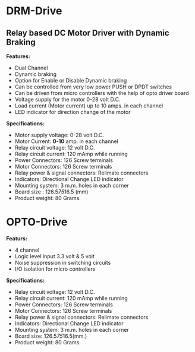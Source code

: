 # DRM-Drive
## Relay based DC Motor Driver with Dynamic Braking
**Features:**

- Dual Channel
- Dynamic braking
- Option for Enable or Disable Dynamic braking
- Can be controlled from very low power PUSH or DPDT switches
- Can be driven from micro controllers with the help of opto driver board
- Voltage supply for the motor 0-28 volt D.C.
- Load current (Motor current) up to 10 amps. in each channel
- LED indicator for direction change of the motor

**Specifications:**

- Motor supply voltage: 0-28 volt D.C.
- Motor Current: **0-10** amp. in each channel
- Relay circuit voltage: 12 volt D.C.
- Relay circuit current: 120 mAmp while running
- Power Connectors: 126 Screw terminals
- Motor Connectors: 126 Screw terminals
- Relay power & signal connectors: Relimate connectors
- Indicators: Directional Change LED indicator
- Mounting system: 3 m.m. holes in each corner
- Board size : 126.5*75*16.5 (mm)
- Product weight: 80 Grams.



# OPTO-Drive
**Featurs:**

- 4 channel
- Logic level input 3.3 volt & 5 volt
- Noise suppression in switching circuits
- I/O isolation for micro controllers

**Specifications:**

- Relay circuit voltage: 12 volt D.C.
- Relay circuit current: 120 mAmp while running
- Power Connectors: 126 Screw terminals
- Motor Connectors: 126 Screw terminals
- Relay power & signal connectors: Relimate connectors
- Indicators: Directional Change LED indicator
- Mounting system: 3 m.m. holes in each corner
- Board size: 126.5*75*16.5(mm.)
- Product weight: 80 Grams.


